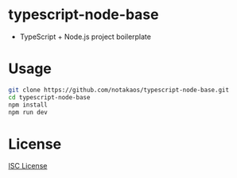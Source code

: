 # typescript-node-base

* TypeScript + Node.js project boilerplate

# Usage

```bash
git clone https://github.com/notakaos/typescript-node-base.git
cd typescript-node-base
npm install
npm run dev
```

# License

[ISC License](./LICENSE)

